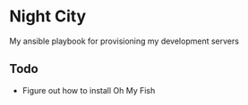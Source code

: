 # Night City

My ansible playbook for provisioning my development servers

## Todo

- Figure out how to install Oh My Fish
